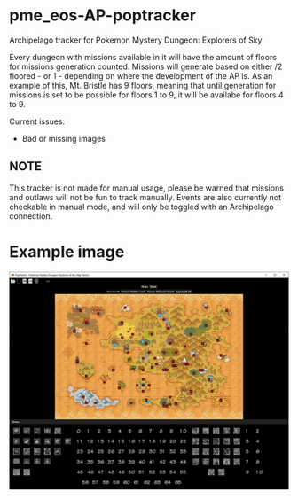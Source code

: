 # pme_eos-AP-poptracker
Archipelago tracker for Pokemon Mystery Dungeon: Explorers of Sky

Every dungeon with missions available in it will have the amount of floors for missions generation counted.
Missions will generate based on either <Floor Count>/2 floored - <Floor Count> or 1 - <Floor Count> depending on where the development of the AP is.
As an example of this, Mt. Bristle has 9 floors, meaning that until generation for missions is set to be possible for floors 1 to 9, it will be availabe for floors 4 to 9.

Current issues:
- Bad or missing images

## NOTE

This tracker is not made for manual usage, please be warned that missions and outlaws will not be fun to track manually.
Events are also currently not checkable in manual mode, and will only be toggled with an Archipelago connection.

# Example image

![Example image](/images/example.PNG)
